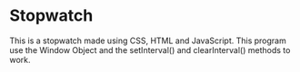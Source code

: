# Stopwatch
This is a stopwatch made using CSS, HTML and JavaScript.
This program use the Window Object and the setInterval() and clearInterval() methods to work.
